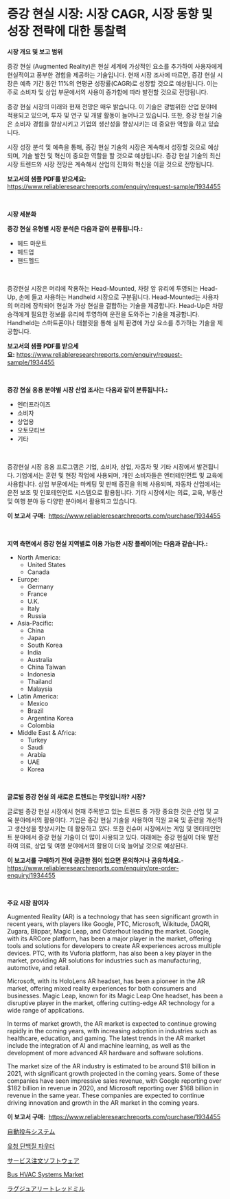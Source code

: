 <p><h1>증강 현실 시장: 시장 CAGR, 시장 동향 및 성장 전략에 대한 통찰력</h1></p><p><strong>시장 개요 및 보고 범위</strong></p>
<p><p>증강 현실 (Augmented Reality)은 현실 세계에 가상적인 요소를 추가하여 사용자에게 현실적이고 풍부한 경험을 제공하는 기술입니다. 현재 시장 조사에 따르면, 증강 현실 시장은 예측 기간 동안 11%의 연평균 성장률(CAGR)로 성장할 것으로 예상됩니다. 이는 주로 소비자 및 상업 부문에서의 사용이 증가함에 따라 발전할 것으로 전망됩니다.</p><p>증강 현실 시장의 미래와 현재 전망은 매우 밝습니다. 이 기술은 광범위한 산업 분야에 적용되고 있으며, 투자 및 연구 및 개발 활동이 늘어나고 있습니다. 또한, 증강 현실 기술은 소비자 경험을 향상시키고 기업의 생산성을 향상시키는 데 중요한 역할을 하고 있습니다.</p><p>시장 성장 분석 및 예측을 통해, 증강 현실 기술의 시장은 계속해서 성장할 것으로 예상되며, 기술 발전 및 혁신이 중요한 역할을 할 것으로 예상됩니다. 증강 현실 기술의 최신 시장 트렌드와 시장 전망은 계속해서 산업의 진화와 혁신을 이끌 것으로 전망됩니다.</p></p>
<p><strong>보고서의 샘플 PDF를 받으세요:</strong> <a href="https://www.reliableresearchreports.com/enquiry/request-sample/1934455">https://www.reliableresearchreports.com/enquiry/request-sample/1934455</a></p>
<p>&nbsp;</p>
<p><strong>시장 세분화</strong></p>
<p><strong>증강 현실 유형별 시장 분석은 다음과 같이 분류됩니다.:</strong></p>
<p><ul><li>헤드 마운트</li><li>헤드업</li><li>핸드헬드</li></ul></p>
<p>&nbsp;</p>
<p><p>증강현실 시장은 머리에 착용하는 Head-Mounted, 차량 앞 유리에 투영되는 Head-Up, 손에 들고 사용하는 Handheld 시장으로 구분됩니다. Head-Mounted는 사용자의 머리에 장착되어 현실과 가상 현실을 결합하는 기술을 제공합니다. Head-Up은 차량 승객에게 필요한 정보를 유리에 투영하여 운전을 도와주는 기술을 제공합니다. Handheld는 스마트폰이나 태블릿을 통해 실제 환경에 가상 요소를 추가하는 기술을 제공합니다.</p></p>
<p><strong>보고서의 샘플 PDF를 받으세요:</strong>&nbsp;<a href="https://www.reliableresearchreports.com/enquiry/request-sample/1934455">https://www.reliableresearchreports.com/enquiry/request-sample/1934455</a></p>
<p>&nbsp;</p>
<p><strong> 증강 현실 응용 분야별 시장 산업 조사는 다음과 같이 분류됩니다.:</strong></p>
<p><ul><li>엔터프라이즈</li><li>소비자</li><li>상업용</li><li>오토모티브</li><li>기타</li></ul></p>
<p>&nbsp;</p>
<p><p>증강현실 시장 응용 프로그램은 기업, 소비자, 상업, 자동차 및 기타 시장에서 발견됩니다. 기업에서는 훈련 및 현장 작업에 사용되며, 개인 소비자들은 엔터테인먼트 및 교육에 사용합니다. 상업 부문에서는 마케팅 및 판매 증진을 위해 사용되며, 자동차 산업에서는 운전 보조 및 인포테인먼트 시스템으로 활용됩니다. 기타 시장에서는 의료, 교육, 부동산 및 여행 분야 등 다양한 분야에서 활용되고 있습니다.</p></p>
<p><strong>이 보고서 구매:</strong>&nbsp; <a href="https://www.reliableresearchreports.com/purchase/1934455">https://www.reliableresearchreports.com/purchase/1934455</a></p>
<p>&nbsp;</p>
<p><strong>지역 측면에서 증강 현실 지역별로 이용 가능한 시장 플레이어는 다음과 같습니다.:</strong></p>
<p><ul>
    <li>
        North America:
        <ul>
            <li>United States</li>
            <li>Canada</li>
        </ul>
    </li>
    <li>
        Europe:
        <ul>
            <li>Germany</li>
            <li>France</li>
            <li>U.K.</li>
            <li>Italy</li>
            <li>Russia</li>
        </ul>
    </li>
    <li>
        Asia-Pacific:
        <ul>
            <li>China</li>
            <li>Japan</li>
            <li>South Korea</li>
            <li>India</li>
            <li>Australia</li>
            <li>China Taiwan</li>
            <li>Indonesia</li>
            <li>Thailand</li>
            <li>Malaysia</li>
        </ul>
    </li>
    <li>
        Latin America:
        <ul>
            <li>Mexico</li>
            <li>Brazil</li>
            <li>Argentina Korea</li>
            <li>Colombia</li>
        </ul>
    </li>
    <li>
        Middle East & Africa:
        <ul>
            <li>Turkey</li>
            <li>Saudi</li>
            <li>Arabia</li>
            <li>UAE</li>
            <li>Korea</li>
        </ul>
    </li>
    </ul></p>
<p>&nbsp;</p>
<p><strong>글로벌 증강 현실 의 새로운 트렌드는 무엇입니까? 시장?</strong></p>
<p><p>글로벌 증강 현실 시장에서 현재 주목받고 있는 트렌드 중 가장 중요한 것은 산업 및 교육 분야에서의 활용이다. 기업은 증강 현실 기술을 사용하여 직원 교육 및 훈련을 개선하고 생산성을 향상시키는 데 활용하고 있다. 또한 컨슈머 시장에서는 게임 및 엔터테인먼트 분야에서 증강 현실 기술이 더 많이 사용되고 있다. 미래에는 증강 현실이 더욱 발전하여 의료, 상업 및 여행 분야에서의 활용이 더욱 늘어날 것으로 예상된다.</p></p>
<p><strong>이 보고서를 구매하기 전에 궁금한 점이 있으면 문의하거나 공유하세요.</strong>- <a href="https://www.reliableresearchreports.com/enquiry/pre-order-enquiry/1934455">https://www.reliableresearchreports.com/enquiry/pre-order-enquiry/1934455</a></p>
<p>&nbsp;</p>
<p><strong>주요 시장 참여자</strong></p>
<p><p>Augmented Reality (AR) is a technology that has seen significant growth in recent years, with players like Google, PTC, Microsoft, Wikitude, DAQRI, Zugara, Blippar, Magic Leap, and Osterhout leading the market. Google, with its ARCore platform, has been a major player in the market, offering tools and solutions for developers to create AR experiences across multiple devices. PTC, with its Vuforia platform, has also been a key player in the market, providing AR solutions for industries such as manufacturing, automotive, and retail.</p><p>Microsoft, with its HoloLens AR headset, has been a pioneer in the AR market, offering mixed reality experiences for both consumers and businesses. Magic Leap, known for its Magic Leap One headset, has been a disruptive player in the market, offering cutting-edge AR technology for a wide range of applications.</p><p>In terms of market growth, the AR market is expected to continue growing rapidly in the coming years, with increasing adoption in industries such as healthcare, education, and gaming. The latest trends in the AR market include the integration of AI and machine learning, as well as the development of more advanced AR hardware and software solutions.</p><p>The market size of the AR industry is estimated to be around $18 billion in 2021, with significant growth projected in the coming years. Some of these companies have seen impressive sales revenue, with Google reporting over $182 billion in revenue in 2020, and Microsoft reporting over $168 billion in revenue in the same year. These companies are expected to continue driving innovation and growth in the AR market in the coming years.</p></p>
<p><strong>이 보고서 구매:</strong>&nbsp;&nbsp;<a href="https://www.reliableresearchreports.com/purchase/1934455">https://www.reliableresearchreports.com/purchase/1934455</a></p>
<p><p><a href="https://medium.com/@susanjprice2023/%E8%87%AA%E5%8B%95%E6%8A%95%E8%96%AC%E3%82%B7%E3%82%B9%E3%83%86%E3%83%A0%E5%B8%82%E5%A0%B4%E3%81%AE%E3%82%B7%E3%82%A7%E3%82%A2%E3%81%AE%E9%80%B2%E5%8C%96%E3%81%A8%E5%B8%82%E5%A0%B4%E6%88%90%E9%95%B7%E3%83%88%E3%83%AC%E3%83%B3%E3%83%892024%E5%B9%B4%E3%81%8B%E3%82%892031%E5%B9%B4%E3%81%BE%E3%81%A7-ceb2fb2576c5">自動投与システム</a></p><p><a href="https://github.com/vs10l4sfg5c/Market-Research-Report-List-1/blob/main/80699648644.md">유청 단백질 파우더</a></p><p><a href="https://github.com/cnnriuez22368/Market-Research-Report-List-1/blob/main/99184909423.md">サービス注文ソフトウェア</a></p><p><a href="https://issuu.com/reportprime-2/docs/bus-hvac-systems-market-size-2030.pptx">Bus HVAC Systems Market</a></p><p><a href="https://medium.com/@camron674/%E9%AB%98%E7%B4%9A%E3%83%88%E3%83%AC%E3%83%83%E3%83%89%E3%83%9F%E3%83%AB%E5%B8%82%E5%A0%B4%E3%83%AC%E3%83%9D%E3%83%BC%E3%83%88%E3%81%AF-%E3%81%93%E3%81%AE%E5%B8%82%E5%A0%B4%E3%81%AE%E6%9C%80%E6%96%B0%E3%81%AE%E3%83%88%E3%83%AC%E3%83%B3%E3%83%89%E3%82%84%E6%88%90%E9%95%B7%E6%A9%9F%E4%BC%9A%E3%82%92%E6%98%8E%E3%82%89%E3%81%8B%E3%81%AB%E3%81%97%E3%81%BE%E3%81%99-47e88d9d6678">ラグジュアリートレッドミル</a></p></p>

